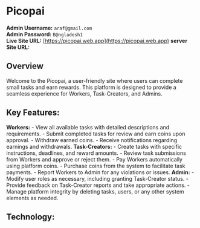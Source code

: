 # Picopai

**Admin Username:** `araf@gmail.com`  
**Admin Password:** `B@ngladesh1`  
**Live Site URL:** [https://picopai.web.app](https://picopai.web.app)
**server Site URL:** 

## Overview

Welcome to the Picopai, a user-friendly site where users can complete small tasks and earn rewards. This platform is designed to provide a seamless experience for Workers, Task-Creators, and Admins.

## Key Features:
**Workers:**
     - View all available tasks with detailed descriptions and requirements.
     - Submit completed tasks for review and earn coins upon approval.
     - Withdraw earned coins.
     - Receive notifications regarding earnings and withdrawals.
**Task-Creators:**
     - Create tasks with specific instructions, deadlines, and reward amounts.
     - Review task submissions from Workers and approve or reject them.
     - Pay Workers automatically using platform coins.
     - Purchase coins from the system to facilitate task payments.
     - Report Workers to Admin for any violations or issues.
**Admin:**
     - Modify user roles as necessary, including granting Task-Creator status.
     - Provide feedback on Task-Creator reports and take appropriate actions.
     - Manage platform integrity by deleting tasks, users, or any other system elements as needed.

## Technology:



